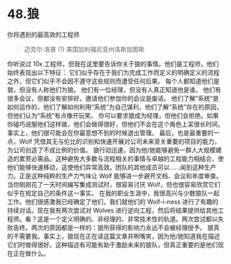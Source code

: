 # 48.狼
你将遇到的最高效的工程师

> 迈克尔·洛普
> (1)
> 美国加利福尼亚州洛斯加图斯

你听说过 10x 工程师，但我在这里要告诉你关于狼的事情。他们是工程师，他们始终表现出以下特征：
它们似乎存在于我们为完成工作而定义的明确定义的流程之外，但它们似乎不会因不遵守这些规则而遭受任何后果。
每个人都知道他们是狼，但没有人称他们为狼。
他们有一位经理，但没有人真正知道他是谁。
他们有很多会议，但都没有安排好。邀请他们参加你的会议是废话。
他们了解“系统”是如何运作的，他们了解如何利用“系统”为自己谋利，他们了解“系统”存在的原因，但他们认为“系统”有点像开玩笑。
你可以要求狼成为经理，但他们会拒绝。如果你碰巧说服他们这样做，他们会做得很好，但他们不会在这个角色上呆很长时间。事实上，他们很可能会在你最意想不到的时候退出管理。
最后，也是最重要的一点，Wolf 凭借其无与伦比的识别和快速开展对公司未来至关重要的项目的能力，为公司创造了不成比例的价值。
狼行动迅速，因为他/她能够避免一群人大规模建造的累赘必需品。这种避免大多数与流程相关的事情与卓越的工程能力相结合，使他们能够快速移动，这使他们异常高效。团队的其他成员可以……闻到这种生产力。正是这种纯粹的生产力气味让 Wolf 能够进一步避开文档、会议和年度审查。
当你刚刚花了一天时间编写集成测试时，很容易讨厌 Wolf，但也很容易欣赏它们似乎在规定自己的条件这一事实。
在我的职业生涯中，我很高兴与少数狼队一起工作。他们很感激我已经确定了他们，我们就他们的 Wolf-i-ness 进行了有趣的持续对话。现在我有两次尝试对 Wolves 进行逆向工程，然后将结果提供给其他工程师。看？这是一个定义明确的、非经理的、非常技术性的轨道。两次尝试都以失败告终。两次的原因都是一样的：狼所获得的影响力永远不会被经理授予。
狼真的不需要我。事实上，狼现在正在读这篇文章并咧嘴笑，因为他/她知道我在描述它们时做得很好。这种描述有可能有助于激励未来的狼队，但真正重要的是他们现在正在做什么。